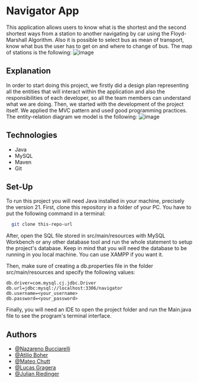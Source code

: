 # Navigator App

This application allows users to know what is the shortest and the second shortest ways from a station to another navigating by car using the Floyd-Marshall Algorithm. Also it is possible to select bus as mean of transport, know what bus the user has to get on and where to change of bus.
The map of stations is the following:
![image](https://github.com/nazabucciarelli/navigator-project-solvd/assets/84046180/8b34b14c-20c3-41fe-9e56-6eb1f24f3fb8)


## Explanation

In order to start doing this project, we firstly did a design plan representing all the entities that will interact within the application
and also the responsibilities of each developer, so all the team members can understand what we are doing. Then, we started with the development of the project itself. We applied the MVC pattern and used good programming practices. The entity-relation diagram we model is the following:
![image](https://github.com/nazabucciarelli/navigator-project-solvd/assets/84046180/e8cd953e-2c2d-4eb8-8ee9-28e36064604f)


## Technologies

- Java
- MySQL
- Maven
- Git

## Set-Up

To run this project you will need Java installed in your machine, precisely the version 21.
First, clone this repository in a folder of your PC.
You have to put the following command in a terminal:

```bash
  git clone this-repo-url
```
After, open the SQL file stored in src/main/resources with MySQL Workbench or any other database tool and run the whole statement to setup the project's database.
Keep in mind that you will need the database to be running in you local machine. You can use XAMPP if you want it.

Then, make sure of creating a db.properties file in the folder src/main/resources and specify the following values:

```
db.driver=com.mysql.cj.jdbc.Driver
db.url=jdbc:mysql://localhost:3306/navigator
db.username=<your_username>
db.password=<your_password>
```

Finally, you will need an IDE to open the project folder and run the Main.java
file to see the program's terminal interface.

## Authors

- [@Nazareno Bucciarelli](https://github.com/nazabucciarelli)
- [@Atilio Boher](https://github.com/AtilioBoher)
- [@Mateo Chutt](https://github.com/chuttmateo)
- [@Lucas Gragera](https://github.com/lucasgragera)
- [@Julian Riedinger](https://github.com/JulianRiedinger7)

